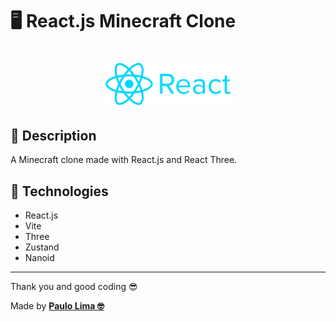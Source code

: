# 🖥️ React.js Minecraft Clone

<h1 align="center">
  <img src=".github/logo.png" width="200px" />
</h1>

## 🔎️ Description

A Minecraft clone made with React.js and React Three.

## 🚀️ Technologies

- React.js
- Vite
- Three
- Zustand
- Nanoid

---

Thank you and good coding 😎️

Made by **<a href="https://paulophlp.github.io/portfolio/" target="__blank">Paulo Lima 🤓️</a>**
